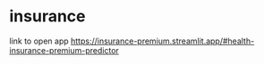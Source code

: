 # insurance

link to open app
https://insurance-premium.streamlit.app/#health-insurance-premium-predictor
